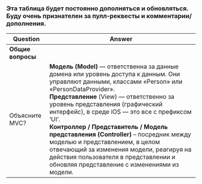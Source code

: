 ### Эта таблица будет постоянно дополняться и обновляться. Буду очень признателен за пулл-реквесты и комментарии/дополнения.

| **Question**   | **Answer** |
| ----------------------------------------------------------- | ----------------------------------------------------------- |
| **Общие вопросы**  |
| Объясните MVC? | **Модель (Model)** — ответственна за данные домена или уровень доступа к данным. Они управляют данными, классами «Person» или «PersonDataProvider». <br> **Представление** (View) — ответственно за уровень представления (графический интерфейс), в среде iOS — это все с префиксом ‘UI’. <br> **Контроллер / Представитель / Модель представления (Controller)** – посредник между моделью и представлением, в целом отвечающий за изменения модели, реагируя на действия пользователя в представлении и обновляя представление с изменениями из модели. |
